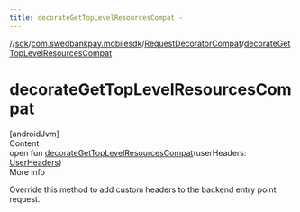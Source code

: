 ```yaml
---
title: decorateGetTopLevelResourcesCompat -
---
```

//[sdk](../../../index)/[com.swedbankpay.mobilesdk](../index)/[RequestDecoratorCompat](index)/[decorateGetTopLevelResourcesCompat](decorate-get-top-level-resources-compat)



# decorateGetTopLevelResourcesCompat  
[androidJvm]  
Content  
open fun [decorateGetTopLevelResourcesCompat](decorate-get-top-level-resources-compat)(userHeaders: [UserHeaders](../-user-headers/index))  
More info  


Override this method to add custom headers to the backend entry point request.

  



